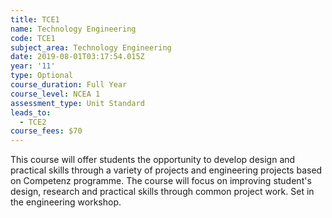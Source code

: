 ```yaml
---
title: TCE1
name: Technology Engineering
code: TCE1
subject_area: Technology Engineering
date: 2019-08-01T03:17:54.015Z
year: '11'
type: Optional
course_duration: Full Year
course_level: NCEA 1
assessment_type: Unit Standard
leads_to:
  - TCE2
course_fees: $70
---
```

This course will offer students the opportunity to develop design and practical skills through a variety of projects and engineering projects based on Competenz programme. The course will focus on improving student's design, research and practical skills through common project work. Set in the engineering workshop.
